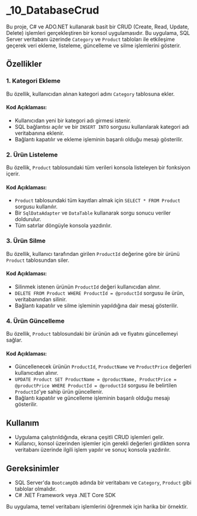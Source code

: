 # _10_DatabaseCrud

Bu proje, C# ve ADO.NET kullanarak basit bir CRUD (Create, Read, Update, Delete) işlemleri gerçekleştiren bir konsol uygulamasıdır. Bu uygulama, SQL Server veritabanı üzerinde `Category` ve `Product` tabloları ile etkileşime geçerek veri ekleme, listeleme, güncelleme ve silme işlemlerini gösterir.

## Özellikler

### 1. Kategori Ekleme
Bu özellik, kullanıcıdan alınan kategori adını `Category` tablosuna ekler. 

#### Kod Açıklaması:
- Kullanıcıdan yeni bir kategori adı girmesi istenir.
- SQL bağlantısı açılır ve bir `INSERT INTO` sorgusu kullanılarak kategori adı veritabanına eklenir.
- Bağlantı kapatılır ve ekleme işleminin başarılı olduğu mesajı gösterilir.

### 2. Ürün Listeleme
Bu özellik, `Product` tablosundaki tüm verileri konsola listeleyen bir fonksiyon içerir.

#### Kod Açıklaması:
- `Product` tablosundaki tüm kayıtları almak için `SELECT * FROM Product` sorgusu kullanılır.
- Bir `SqlDataAdapter` ve `DataTable` kullanarak sorgu sonucu veriler doldurulur.
- Tüm satırlar döngüyle konsola yazdırılır.

### 3. Ürün Silme
Bu özellik, kullanıcı tarafından girilen `ProductId` değerine göre bir ürünü `Product` tablosundan siler.

#### Kod Açıklaması:
- Silinmek istenen ürünün `ProductId` değeri kullanıcıdan alınır.
- `DELETE FROM Product WHERE ProductId = @productId` sorgusu ile ürün, veritabanından silinir.
- Bağlantı kapatılır ve silme işleminin yapıldığına dair mesaj gösterilir.

### 4. Ürün Güncelleme
Bu özellik, `Product` tablosundaki bir ürünün adı ve fiyatını güncellemeyi sağlar.

#### Kod Açıklaması:
- Güncellenecek ürünün `ProductId`, `ProductName` ve `ProductPrice` değerleri kullanıcıdan alınır.
- `UPDATE Product SET ProductName = @productName, ProductPrice = @productPrice WHERE ProductId = @productId` sorgusu ile belirtilen `ProductId`'ye sahip ürün güncellenir.
- Bağlantı kapatılır ve güncelleme işleminin başarılı olduğu mesajı gösterilir.

## Kullanım
- Uygulama çalıştırıldığında, ekrana çeşitli CRUD işlemleri gelir.
- Kullanıcı, konsol üzerinden işlemler için gerekli değerleri girdikten sonra veritabanı üzerinde ilgili işlem yapılır ve sonuç konsola yazdırılır.

## Gereksinimler
- SQL Server'da `BootcampDb` adında bir veritabanı ve `Category`, `Product` gibi tablolar olmalıdır.
- C# .NET Framework veya .NET Core SDK

Bu uygulama, temel veritabanı işlemlerini öğrenmek için harika bir örnektir.
